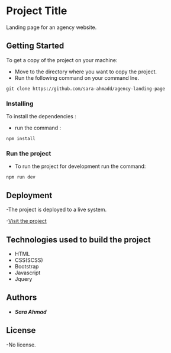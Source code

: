 # Project Title

Landing page for an agency website.

## Getting Started

To get a copy of the project on your machine:

- Move to the directory where you want to copy the project.
- Run the following command on your command lne.

```
git clone https://github.com/sara-ahmadd/agency-landing-page
```

### Installing

To install the dependencies :

- run the command :

```
npm install
```

### Run the project

- To run the project for development run the command:

```
npm run dev
```

## Deployment

-The project is deployed to a live system.

-[Visit the project](https://agency-landing-page-sara-app.vercel.app/)

## Technologies used to build the project

- HTML
- CSS(SCSS)
- Bootstrap
- Javascript
- Jquery

## Authors

- **_Sara Ahmad_**

## License

-No license.
